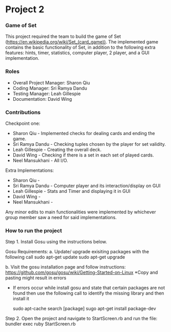 # Project 2
### Game of Set
This project required the team to build the game of Set (https://en.wikipedia.org/wiki/Set_(card_game)). The implemented game contains the basic functionality of Set, in addition to the following extra features: hints, timer, statistics, computer player, 2 player, and a GUI implementation. 



### Roles
* Overall Project Manager: Sharon Qiu
* Coding Manager: Sri Ramya Dandu
* Testing Manager: Leah Gillespie
* Documentation: David Wing 

### Contributions
Checkpoint one:
* Sharon Qiu - Implemented checks for dealing cards and ending the game.
* Sri Ramya Dandu - Checking tuples chosen by the player for set validity.
* Leah Gillespie - Creating the overall deck.
* David Wing - Checking if there is a set in each set of played cards.
* Neel Mansukhani - All I/O.

Extra Implementations:
* Sharon Qiu - 
* Sri Ramya Dandu - Computer player and its interaction/display on GUI
* Leah Gillespie - Stats and Timer and displaying it in GUI
* David Wing - 
* Neel Mansukhani - 

Any minor edits to main functionalities were implemented by whichever group member saw a need for said implementations.

### How to run the project

Step 1. Install Gosu using the instructions below.

  Gosu Requirements: 
  a. Update/ upgrade exisiting packages with the following call
    sudo apt-get update
    sudo apt-get upgrade

  b. Visit the gosu installation page and follow instructions: https://github.com/gosu/gosu/wiki/Getting-Started-on-Linux
     *Copy and pasting might result in errors 

  * If errors occur while install gosu and state that certain packages are not found then use the following call to identify  the missing library and then install it

    sudo apt-cache search [package]
    sugo apt-get install package-dev
    

Step 2. Open the project and navigate to StartScreen.rb and run the file: bundler exec ruby StartScreen.rb 



